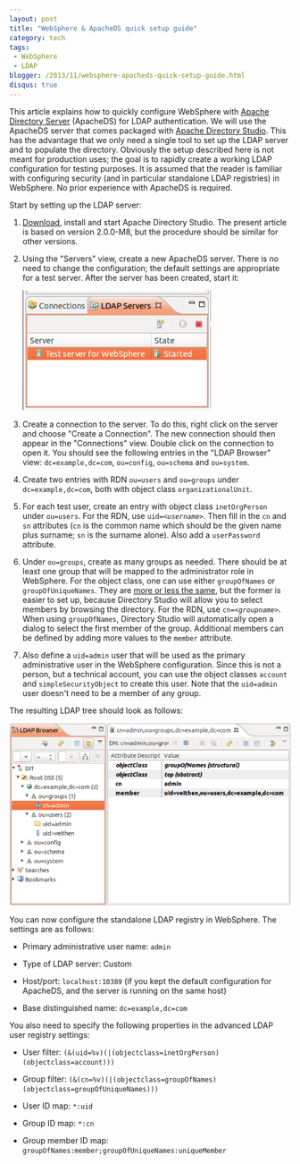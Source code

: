 ```yaml
---
layout: post
title: "WebSphere & ApacheDS quick setup guide"
category: tech
tags:
 - WebSphere
 - LDAP
blogger: /2013/11/websphere-apacheds-quick-setup-guide.html
disqus: true
---
```


This article explains how to quickly configure WebSphere with [Apache Directory Server](http://directory.apache.org/apacheds/)
(ApacheDS) for LDAP authentication. We will use the ApacheDS server that comes packaged with
[Apache Directory Studio](http://directory.apache.org/studio/). This has the advantage that we only need a single tool to set
up the LDAP server and to populate the directory. Obviously the setup described here is not meant for production uses;
the goal is to rapidly create a working LDAP configuration for testing purposes. It is assumed that the reader is familiar
with configuring security (and in particular standalone LDAP registries) in WebSphere. No prior experience with
ApacheDS is required.

Start by setting up the LDAP server:

1.  [Download](http://directory.apache.org/studio/downloads.html), install and start Apache Directory Studio. The present
    article is based on version 2.0.0-M8, but the procedure should be similar for other versions.

1.  Using the "Servers" view, create a new ApacheDS server. There is no need to change the configuration; the default settings
    are appropriate for a test server. After the server has been created, start it:
    
    ![LDAP Servers](/assets/2013-11-16-websphere-apacheds-quick-setup-guide/servers.png)
    
1.  Create a connection to the server. To do this, right click on the server and choose "Create a Connection". The new
    connection should then appear in the "Connections" view. Double click on the connection to open it. You should see the
    following entries in the "LDAP Browser" view: `dc=example,dc=com`, `ou=config`, `ou=schema` and `ou=system`.

1.  Create two entries with RDN `ou=users` and `ou=groups` under `dc=example,dc=com`, both with object class `organizationalUnit`.

1.  For each test user, create an entry with object class `inetOrgPerson` under `ou=users`. For the RDN, use
    `uid=`*`<username>`*. Then fill in the `cn` and `sn` attributes (`cn` is the common name which should be the given name plus
    surname; `sn` is the surname alone). Also add a `userPassword` attribute.

1.  Under `ou=groups`, create as many groups as needed. There should be at least one group that will be mapped to the
    administrator role in WebSphere. For the object class, one can use either `groupOfNames` or `groupOfUniqueNames`. They are
    [more or less the same](http://www.openldap.org/lists/openldap-software/200308/msg00073.html), but the former is easier to
    set up, because Directory Studio will allow you to select members by browsing the directory. For the RDN, use
    `cn=`*`<groupname>`*. When using `groupOfNames`, Directory Studio will automatically open a dialog to select the first member
    of the group. Additional members can be defined by adding more values to the `member` attribute.

1.  Also define a `uid=admin` user that will be used as the primary administrative user in the WebSphere configuration. Since
    this is not a person, but a technical account, you can use the object classes `account` and `simpleSecurityObject` to create
    this user. Note that the `uid=admin` user doesn't need to be a member of any group.

The resulting LDAP tree should look as follows:

![Browser](/assets/2013-11-16-websphere-apacheds-quick-setup-guide/browser.png)

You can now configure the standalone LDAP registry in WebSphere. The settings are as follows:

* Primary administrative user name: `admin`

* Type of LDAP server: Custom

* Host/port: `localhost:10389` (if you kept the default configuration for ApacheDS, and the server is running on the same host)

* Base distinguished name: `dc=example,dc=com`

You also need to specify the following properties in the advanced LDAP user registry settings:

* User filter: `(&(uid=%v)(|(objectclass=inetOrgPerson)(objectclass=account)))`

* Group filter: `(&(cn=%v)(|(objectclass=groupOfNames)(objectclass=groupOfUniqueNames)))`

* User ID map: `*:uid`

* Group ID map: `*:cn`

* Group member ID map: `groupOfNames:member;groupOfUniqueNames:uniqueMember`
